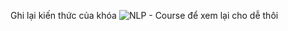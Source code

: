 Ghi lại kiến thức của khóa ![NLP - Course](https://huggingface.co/learn/nlp-course) để xem lại cho dễ thôi
